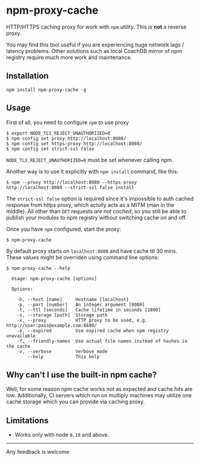 
npm-proxy-cache
========

HTTP/HTTPS caching proxy for work with `npm` utility. This is **not** a reverse proxy.

You may find this tool useful if you are experiencing huge network lags / latency
problems. Other solutions such as local CoachDB mirror of npm registry require much
more work and maintenance.


## Installation

    npm install npm-proxy-cache -g


## Usage

First of all, you need to configure `npm` to use proxy

    $ export NODE_TLS_REJECT_UNAUTHORIZED=0
    $ npm config set proxy http://localhost:8080/
    $ npm config set https-proxy http://localhost:8080/
    $ npm config set strict-ssl false

`NODE_TLS_REJECT_UNAUTHORIZED=0` must be set whenever calling npm.

Another way is to use it explicitly with `npm install` command, like this:

    $ npm --proxy http://localhost:8080 --https-proxy http://localhost:8080 --strict-ssl false install

The `strict-ssl false` option is required since it's impossible to auth cached response
from https proxy, which actully acts as a MITM (man in the middle). All other than `GET`
requests *are not cached*, so you still be able to publish your modules to npm registry without
switching cache on and off.

Once you have `npm` configured, start the proxy:

    $ npm-proxy-cache

By default proxy starts on `localhost:8080` and have cache ttl 30 mins. These values might be
overriden using command line options:

    $ npm-proxy-cache --help

      Usage: npm-proxy-cache [options]

      Options:

        -h, --host [name]     Hostname [localhost]
        -p, --port [number]   An integer argument [8080]
        -t, --ttl [seconds]   Cache lifetime in seconds [1800]
        -s, --storage [path]  Storage path
        -x, --proxy           HTTP proxy to be used, e.g. http://user:pass@example.com:8888/
        -e, --expired         Use expired cache when npm registry unavailable
        -f, --friendly-names  Use actual file names instead of hashes in the cache
        -v, --verbose         Verbose mode
            --help            This help


## Why can't I use the built-in npm cache?

Well, for some reason npm cache works not as expected and cache hits are low. Additionally,
CI servers which run on multiply machines may utilize one cache storage which you can provide
via caching proxy.


## Limitations

 - Works only with node `0.10` and above.


----

Any feedback is welcome
